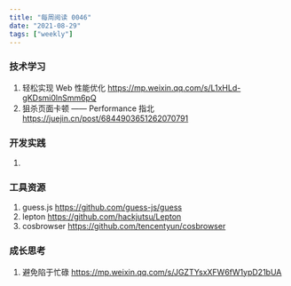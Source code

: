```yaml
---
title: "每周阅读 0046"
date: "2021-08-29"
tags: ["weekly"]
---
```


### 技术学习
1. 轻松实现 Web 性能优化 https://mp.weixin.qq.com/s/L1xHLd-gKDsmi0lnSmm6pQ
2. 狙杀页面卡顿 —— Performance 指北 https://juejin.cn/post/6844903651262070791

### 开发实践
1. 

### 工具资源
1. guess.js https://github.com/guess-js/guess
2. lepton https://github.com/hackjutsu/Lepton
3. cosbrowser https://github.com/tencentyun/cosbrowser 

### 成长思考
1. 避免陷于忙碌 https://mp.weixin.qq.com/s/JGZTYsxXFW6fW1ypD21bUA
